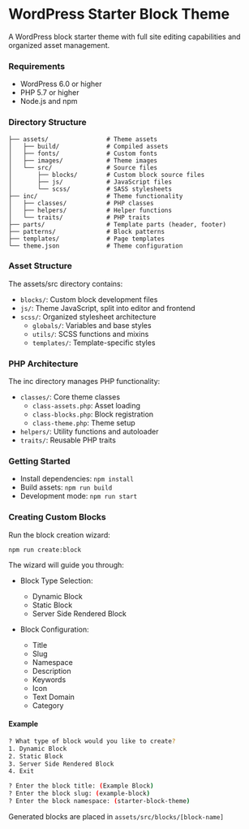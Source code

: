 # WordPress Starter Block Theme

A WordPress block starter theme with full site editing capabilities and organized asset management.

### Requirements

- WordPress 6.0 or higher
- PHP 5.7 or higher
- Node.js and npm

### Directory Structure

```
├── assets/                # Theme assets
│   ├── build/             # Compiled assets
│   ├── fonts/             # Custom fonts
│   ├── images/            # Theme images
│   └── src/               # Source files
│       ├── blocks/        # Custom block source files
│       ├── js/            # JavaScript files
│       └── scss/          # SASS stylesheets
├── inc/                   # Theme functionality
│   ├── classes/           # PHP classes
│   ├── helpers/           # Helper functions
│   └── traits/            # PHP traits
├── parts/                 # Template parts (header, footer)
├── patterns/              # Block patterns
├── templates/             # Page templates
└── theme.json             # Theme configuration
```

### Asset Structure

The assets/src directory contains:

- `blocks/`: Custom block development files
- `js/`: Theme JavaScript, split into editor and frontend
- `scss/`: Organized stylesheet architecture
  - `globals/`: Variables and base styles
  - `utils/`: SCSS functions and mixins
  - `templates/`: Template-specific styles

### PHP Architecture

The inc directory manages PHP functionality:

- `classes/`: Core theme classes
  - `class-assets.php`: Asset loading
  - `class-blocks.php`: Block registration
  - `class-theme.php`: Theme setup
- `helpers/`: Utility functions and autoloader
- `traits/`: Reusable PHP traits

### Getting Started

- Install dependencies: `npm install`
- Build assets: `npm run build`
- Development mode: `npm run start`

### Creating Custom Blocks

Run the block creation wizard:

`npm run create:block`

The wizard will guide you through:

- Block Type Selection:

  - Dynamic Block
  - Static Block
  - Server Side Rendered Block

- Block Configuration:
  - Title
  - Slug
  - Namespace
  - Description
  - Keywords
  - Icon
  - Text Domain
  - Category

#### Example

```bash
? What type of block would you like to create?
1. Dynamic Block
2. Static Block
3. Server Side Rendered Block
4. Exit

? Enter the block title: (Example Block)
? Enter the block slug: (example-block)
? Enter the block namespace: (starter-block-theme)
```

Generated blocks are placed in `assets/src/blocks/[block-name]`
